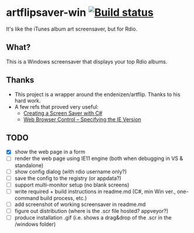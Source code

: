 # artflipsaver-win [![Build status](https://ci.appveyor.com/api/projects/status/uxxv0xdud2juspgx?svg=true)](https://ci.appveyor.com/project/gbranchaud/artflipsaver-win)
It's like the iTunes album art screensaver, but for Rdio.

## What?
This is a Windows screensaver that displays your top Rdio albums.

## Thanks
* This project is a wrapper around the endenizen/artflip. Thanks to his hard work.
* A few refs that proved very useful:
  * [Creating a Screen Saver with C#](http://www.harding.edu/fmccown/screensaver/screensaver.html)
  * [Web Browser Control – Specifying the IE Version](http://weblog.west-wind.com/posts/2011/May/21/Web-Browser-Control-Specifying-the-IE-Version)

## TODO
* [x] show the web page in a form
* [ ] render the web page using IE11 engine (both when debugging in VS & standalone)
* [ ] show config dialog (with rdio username only?)
* [ ] save the config to the registry (or appdata?)
* [ ] support multi-monitor setup (no blank screens)
* [ ] write required + build instructions in readme.md (C#, min Win ver., one-command build process, etc.)
* [ ] add screenshot of working screensaver in readme.md
* [ ] figure out distribution (where is the .scr file hosted? appveyor?)
* [ ] produce installation .gif (i.e. shows a drag&drop of the .scr in the /windows folder)
